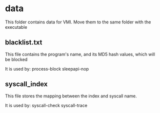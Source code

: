 data
=======

This folder contains data for VMI. Move them to the same folder with the executable


blacklist.txt
------

This file contains the program's name, and its MD5 hash values, which will be blocked

It is used by:
	process-block
	sleepapi-nop


syscall\_index
------

This file stores the mapping between the index and syscall name.

It is used by:
	syscall-check
	syscall-trace
